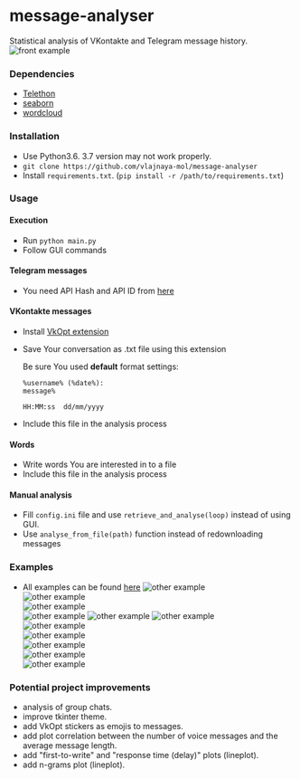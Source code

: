 # message-analyser
Statistical analysis of VKontakte and Telegram message history.
![front example](https://github.com/vlajnaya-mol/message-analyser/blob/master/examples/sample%20one/heat_map.png)

### Dependencies
* [Telethon](https://github.com/LonamiWebs/Telethon)
* [seaborn](https://github.com/mwaskom/seaborn)
* [wordcloud](https://github.com/amueller/word_cloud)

### Installation
* Use Python3.6. 3.7 version may not work properly.
* `git clone https://github.com/vlajnaya-mol/message-analyser`
* Install `requirements.txt`. (`pip install -r /path/to/requirements.txt`)

### Usage
#### Execution
* Run `python main.py`
* Follow GUI commands

#### Telegram messages
* You need API Hash and API ID from [here](https://core.telegram.org/api/obtaining_api_id)

#### VKontakte messages
* Install [VkOpt extension](http://vkopt.net/)
* Save Your conversation as .txt file using this extension

  Be sure You used **default** format settings:
  
  ```
  %username% (%date%):
  message%
  
  HH:MM:ss  dd/mm/yyyy
  ```
* Include this file in the analysis process

#### Words
* Write words You are interested in to a file
* Include this file in the analysis process

#### Manual analysis
* Fill `config.ini` file and use `retrieve_and_analyse(loop)` instead of using GUI.
* Use `analyse_from_file(path)` function instead of redownloading messages

### Examples
* All examples can be found [here](examples/)
![other example](https://github.com/vlajnaya-mol/message-analyser/blob/master/examples/sample%20one/barplot_messages_per_day.png)	 
![other example](https://github.com/vlajnaya-mol/message-analyser/blob/master/examples/sample%20one/barplot_messages_per_minutes.png)	 
![other example](https://github.com/vlajnaya-mol/message-analyser/blob/master/examples/sample%20one/barplot_messages_per_weekday.png)	 
![other example](https://github.com/vlajnaya-mol/message-analyser/blob/master/examples/sample%20one/barplot_non_text_messages.png) 
![other example](https://github.com/vlajnaya-mol/message-analyser/blob/master/examples/sample%20one/distplot_messages_per_day.png)
![other example](https://github.com/vlajnaya-mol/message-analyser/blob/master/examples/sample%20one/lineplot_message_length.png)	 
![other example](https://github.com/vlajnaya-mol/message-analyser/blob/master/examples/sample%20one/lineplot_messages.png)	 
![other example](https://github.com/vlajnaya-mol/message-analyser/blob/master/examples/sample%20one/pie_messages_per_author.png)	 
![other example](https://github.com/vlajnaya-mol/message-analyser/blob/master/examples/sample%20one/stackplot_non_text_messages_percentage.png)	 
![other example](https://github.com/vlajnaya-mol/message-analyser/blob/master/examples/sample%20one/barplot_emojis.png)	 
![other example](https://github.com/vlajnaya-mol/message-analyser/blob/master/examples/sample%20one/wordcloud.png)

### Potential project improvements
- analysis of group chats.
- improve tkinter theme.
- add VkOpt stickers as emojis to messages.
- add plot correlation between the number of voice messages and the average message length.
- add "first-to-write" and "response time (delay)" plots (lineplot).
- add n-grams plot (lineplot).
